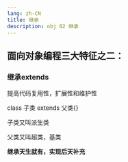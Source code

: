 ```yaml
---
lang: zh-CN
title: 继承
description: obj 02 继承
---
```


## 面向对象编程三大特征之二：

### 继承extends

提高代码复用性，扩展性和维护性

class 子类 extends 父类{}

子类又叫派生类

父类又叫超类，基类


**继承天生就有，实现后天补充**



